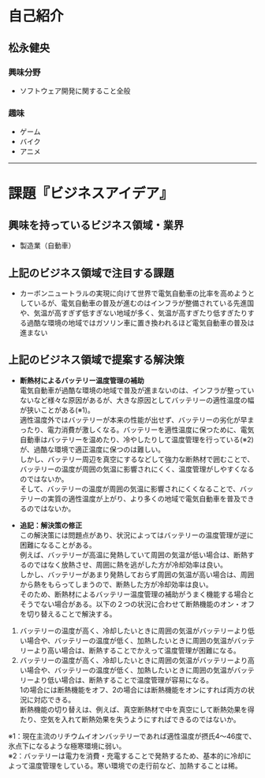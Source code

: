 # 自己紹介

## 松永健央

### 興味分野

- ソフトウェア開発に関すること全般

### 趣味

- ゲーム
- バイク
- アニメ

* * *

# 課題『ビジネスアイデア』

## 興味を持っているビジネス領域・業界

- 製造業（自動車）

## 上記のビジネス領域で注目する課題

- カーボンニュートラルの実現に向けて世界で電気自動車の比率を高めようとしているが、電気自動車の普及が進むのはインフラが整備されている先進国や、気温が高すぎず低すぎない地域が多く、気温が高すぎたり低すぎたりする過酷な環境の地域ではガソリン車に置き換われるほど電気自動車の普及は進まない

## 上記のビジネス領域で提案する解決策

- **断熱材によるバッテリー温度管理の補助**  
電気自動車が過酷な環境の地域で普及が進まないのは、インフラが整っていないなど様々な原因があるが、大きな原因としてバッテリーの適性温度の幅が狭いことがある(※1)。  
適性温度外ではバッテリーが本来の性能が出せず、バッテリーの劣化が早まったり、電力消費が激しくなる。バッテリーを適性温度に保つために、電気自動車はバッテリーを温めたり、冷やしたりして温度管理を行っている(※2)が、過酷な環境で適正温度に保つのは難しい。    
しかし、バッテリー周辺を真空にするなどして強力な断熱材で囲むことで、バッテリーの温度が周囲の気温に影響されにくく、温度管理がしやすくなるのではないか。  
そして、バッテリーの温度が周囲の気温に影響されにくくなることで、バッテリーの実質の適性温度が上がり、より多くの地域で電気自動車を普及できるのではないか。

- **追記：解決策の修正**    
この解決策には問題点があり、状況によってはバッテリーの温度管理が逆に困難になることがある。  
例えば、バッテリーが高温に発熱していて周囲の気温が低い場合は、断熱するのではなく放熱させ、周囲に熱を逃がした方が冷却効率は良い。  
しかし、バッテリーがあまり発熱しておらず周囲の気温が高い場合は、周囲から熱をもらってしまうので、断熱した方が冷却効率は良い。  
そのため、断熱材によるバッテリー温度管理の補助がうまく機能する場合とそうでない場合がある。以下の２つの状況に合わせて断熱機能のオン・オフを切り替えることで解決する。  
 1. バッテリーの温度が高く、冷却したいときに周囲の気温がバッテリーより低い場合や、バッテリーの温度が低く、加熱したいときに周囲の気温がバッテリーより高い場合は、断熱することでかえって温度管理が困難になる。  
 2. バッテリーの温度が高く、冷却したいときに周囲の気温がバッテリーより高い場合や、バッテリーの温度が低く、加熱したいときに周囲の気温がバッテリーより低い場合は、断熱することで温度管理が容易になる。    
1の場合には断熱機能をオフ、2の場合には断熱機能をオンにすれば両方の状況に対応できる。  
断熱機能の切り替えは、例えば、真空断熱材で中を真空にして断熱効果を得たり、空気を入れて断熱効果を失うようにすればできるのではないか。

※1：現在主流のリチウムイオンバッテリーであれば適性温度が摂氏4〜46度で、氷点下になるような極寒環境に弱い。  
※2：バッテリーは電力を消費・充電することで発熱するため、基本的に冷却によって温度管理をしている。寒い環境での走行前など、加熱することは稀。

